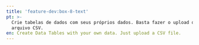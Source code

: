 ```yaml
---
title: 'feature-dev:box-8-text'
pt: >-
  Crie tabelas de dados com seus próprios dados. Basta fazer o upload de um
  arquivo CSV.
en: Create Data Tables with your own data. Just upload a CSV file.
---
```


